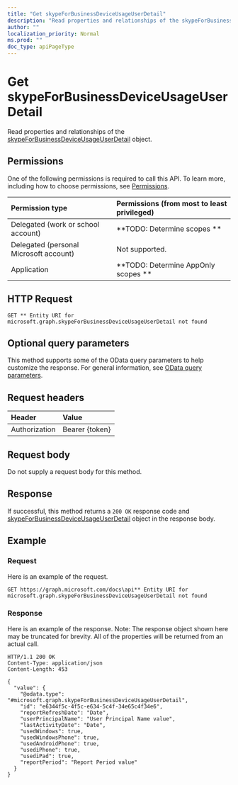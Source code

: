 ```yaml
---
title: "Get skypeForBusinessDeviceUsageUserDetail"
description: "Read properties and relationships of the skypeForBusinessDeviceUsageUserDetail object."
author: ""
localization_priority: Normal
ms.prod: ""
doc_type: apiPageType
---
```


# Get skypeForBusinessDeviceUsageUserDetail

Read properties and relationships of the [skypeForBusinessDeviceUsageUserDetail](../resources/skypeforbusinessdeviceusageuserdetail.md) object.

## Permissions
One of the following permissions is required to call this API. To learn more, including how to choose permissions, see [Permissions](/concepts/permissions-reference.md).

|Permission type|Permissions (from most to least privileged)|
|:---|:---|
|Delegated (work or school account)|**TODO: Determine scopes **|
|Delegated (personal Microsoft account)|Not supported.|
|Application|**TODO: Determine AppOnly scopes **|

## HTTP Request
<!-- {
  "blockType": "ignored"
}
-->
``` http
GET ** Entity URI for microsoft.graph.skypeForBusinessDeviceUsageUserDetail not found
```

## Optional query parameters
This method supports some of the OData query parameters to help customize the response. For general information, see [OData query parameters](/graph/query-parameters).

## Request headers
|Header|Value|
|:---|:---|
|Authorization|Bearer {token}|

## Request body
Do not supply a request body for this method.

## Response
If successful, this method returns a `200 OK` response code and [skypeForBusinessDeviceUsageUserDetail](../resources/skypeforbusinessdeviceusageuserdetail.md) object in the response body.

## Example

### Request
Here is an example of the request.
<!-- {
  "blockType": "request",
  "name": "get_skypeforbusinessdeviceusageuserdetail"
}
-->
``` http
GET https://graph.microsoft.com/docs\api** Entity URI for microsoft.graph.skypeForBusinessDeviceUsageUserDetail not found
```

### Response
Here is an example of the response. Note: The response object shown here may be truncated for brevity. All of the properties will be returned from an actual call.
<!-- {
  "blockType": "response",
  "truncated": true,
  "@odata.type": "microsoft.graph.skypeForBusinessDeviceUsageUserDetail"
}
-->
``` http
HTTP/1.1 200 OK
Content-Type: application/json
Content-Length: 453

{
  "value": {
    "@odata.type": "#microsoft.graph.skypeForBusinessDeviceUsageUserDetail",
    "id": "e6344f5c-4f5c-e634-5c4f-34e65c4f34e6",
    "reportRefreshDate": "Date",
    "userPrincipalName": "User Principal Name value",
    "lastActivityDate": "Date",
    "usedWindows": true,
    "usedWindowsPhone": true,
    "usedAndroidPhone": true,
    "usediPhone": true,
    "usediPad": true,
    "reportPeriod": "Report Period value"
  }
}
```

